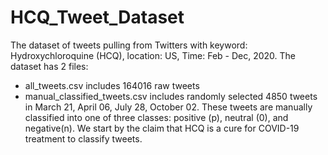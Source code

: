 # HCQ_Tweet_Dataset
The dataset of tweets pulling from Twitters with keyword: Hydroxychloroquine (HCQ), location:  US, Time: Feb - Dec, 2020.
The dataset has 2 files:
+ all_tweets.csv includes 164016 raw tweets
+ manual_classified_tweets.csv includes randomly selected 4850 tweets in March 21, April 06, July 28, October 02. These tweets are manually classified into one of three classes: positive (p), neutral (0), and negative(n). We start by the claim that HCQ is a cure for COVID-19 treatment to classify tweets.

